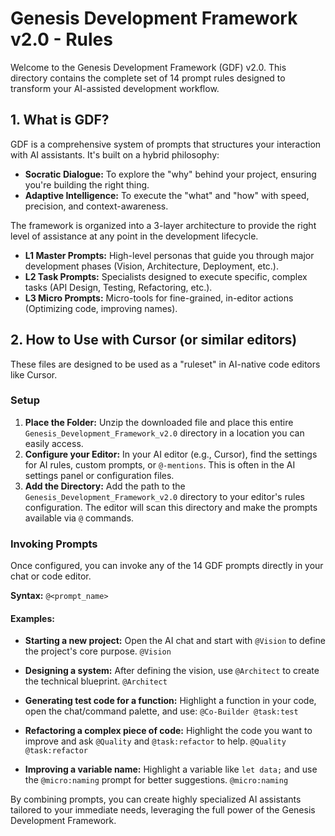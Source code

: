 # Genesis Development Framework v2.0 - Rules

Welcome to the Genesis Development Framework (GDF) v2.0. This directory contains the complete set of 14 prompt rules designed to transform your AI-assisted development workflow.

## 1. What is GDF?

GDF is a comprehensive system of prompts that structures your interaction with AI assistants. It's built on a hybrid philosophy:

-   **Socratic Dialogue:** To explore the "why" behind your project, ensuring you're building the right thing.
-   **Adaptive Intelligence:** To execute the "what" and "how" with speed, precision, and context-awareness.

The framework is organized into a 3-layer architecture to provide the right level of assistance at any point in the development lifecycle.

-   **L1 Master Prompts:** High-level personas that guide you through major development phases (Vision, Architecture, Deployment, etc.).
-   **L2 Task Prompts:** Specialists designed to execute specific, complex tasks (API Design, Testing, Refactoring, etc.).
-   **L3 Micro Prompts:** Micro-tools for fine-grained, in-editor actions (Optimizing code, improving names).

## 2. How to Use with Cursor (or similar editors)

These files are designed to be used as a "ruleset" in AI-native code editors like Cursor.

### Setup

1.  **Place the Folder:** Unzip the downloaded file and place this entire `Genesis_Development_Framework_v2.0` directory in a location you can easily access.
2.  **Configure your Editor:** In your AI editor (e.g., Cursor), find the settings for AI rules, custom prompts, or `@-mentions`. This is often in the AI settings panel or configuration files.
3.  **Add the Directory:** Add the path to the `Genesis_Development_Framework_v2.0` directory to your editor's rules configuration. The editor will scan this directory and make the prompts available via `@` commands.

### Invoking Prompts

Once configured, you can invoke any of the 14 GDF prompts directly in your chat or code editor.

**Syntax:** `@<prompt_name>`

#### Examples:

-   **Starting a new project:**
    Open the AI chat and start with `@Vision` to define the project's core purpose.
    `@Vision`

-   **Designing a system:**
    After defining the vision, use `@Architect` to create the technical blueprint.
    `@Architect`

-   **Generating test code for a function:**
    Highlight a function in your code, open the chat/command palette, and use:
    `@Co-Builder @task:test`

-   **Refactoring a complex piece of code:**
    Highlight the code you want to improve and ask `@Quality` and `@task:refactor` to help.
    `@Quality @task:refactor`

-   **Improving a variable name:**
    Highlight a variable like `let data;` and use the `@micro:naming` prompt for better suggestions.
    `@micro:naming`

By combining prompts, you can create highly specialized AI assistants tailored to your immediate needs, leveraging the full power of the Genesis Development Framework.
